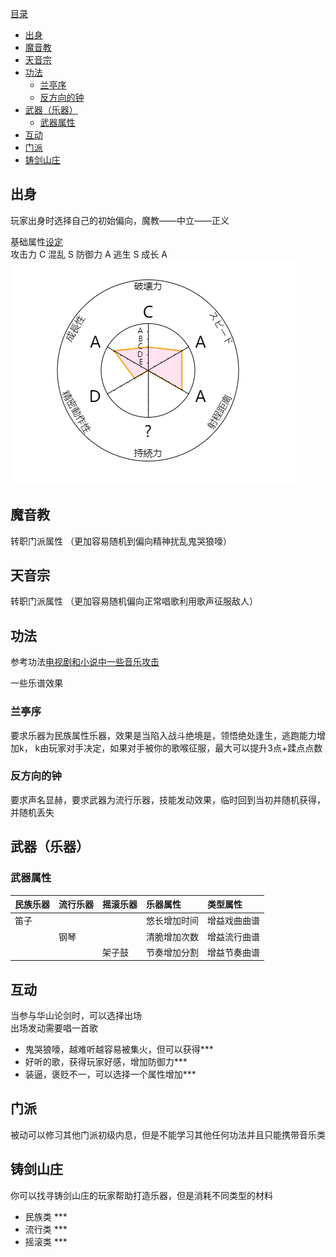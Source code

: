 [目录](#目录)
- [出身](#出身)
- [魔音教](#魔音教)
- [天音宗](#天音宗)
- [功法](#功法)
  - [兰亭序](#兰亭序)
  - [反方向的钟](#反方向的钟)
- [武器（乐器）](#武器乐器)
  - [武器属性](#武器属性)
- [互动](#互动)
- [门派](#门派)
- [铸剑山庄](#铸剑山庄)

## 出身
玩家出身时选择自己的初始偏向，魔教——中立——正义  

基础属性[设定](http://59.110.20.14/jojo)  
攻击力 C
混乱 S
防御力 A
逃生 S
成长 A  
![alt text](image.png)  

 
## 魔音教
转职门派属性 （更加容易随机到偏向精神扰乱鬼哭狼嚎）

## 天音宗
转职门派属性 （更加容易随机偏向正常唱歌利用歌声征服敌人）

## 功法

参考功法[电视剧和小说中一些音乐攻击](https://www.sohu.com/a/295833997_609772)

一些乐谱效果  

### 兰亭序
要求乐器为民族属性乐器，效果是当陷入战斗绝境是，领悟绝处逢生，逃跑能力增加k， k由玩家对手决定，如果对手被你的歌喉征服，最大可以提升3点+蹂点点数

### 反方向的钟
要求声名显赫，要求武器为流行乐器，技能发动效果，临时回到当初并随机获得，并随机丢失

## 武器（乐器）
### 武器属性   


| 民族乐器 | 流行乐器 | 摇滚乐器 | 乐器属性 | 类型属性 |
| :-------- | :-------- | :-------- | :------------ | :------------ |
| 笛子   |          |          | 悠长增加时间 | 增益戏曲曲谱 |
|          | 钢琴   |          | 清脆增加次数 | 增益流行曲谱 |
|          |          | 架子鼓 | 节奏增加分割 | 增益节奏曲谱 |


## 互动
当参与华山论剑时，可以选择出场  
出场发动需要唱一首歌  
- 鬼哭狼嚎，越难听越容易被集火，但可以获得***
- 好听的歌，获得玩家好感，增加防御力***
- 装逼，褒贬不一，可以选择一个属性增加***


## 门派
被动可以修习其他门派初级内息，但是不能学习其他任何功法并且只能携带音乐类

## 铸剑山庄
你可以找寻铸剑山庄的玩家帮助打造乐器，但是消耗不同类型的材料

- 民族类 ***
- 流行类 ***
- 摇滚类 ***